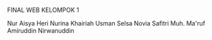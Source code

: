FINAL WEB KELOMPOK 1

Nur Aisya Heri
Nurina Khairiah Usman 
Selsa Novia Safitri
Muh. Ma'ruf Amiruddin
Nirwanuddin
